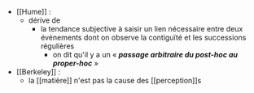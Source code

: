 - [[Hume]] : 
	- dérive de
	    - la tendance subjective à saisir un lien nécessaire entre deux événements dont on observe la contiguïté et les successions régulières
	      - on dit qu'il y a un « ***passage arbitraire du post-hoc au proper-hoc*** »
- [[Berkeley]] :
	- la [[matière]] n'est pas la cause des [[perception]]s